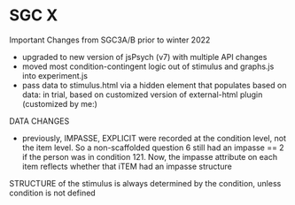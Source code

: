 # SGC X 

Important Changes from SGC3A/B prior to winter 2022
- upgraded to new version of jsPsych (v7) with multiple API changes 
- moved most condition-contingent logic out of stimulus and graphs.js into experiment.js
- pass data to stimulus.html via a hidden <data> element that populates based on data: in trial, based on customized version of external-html plugin (customized by me:)

DATA CHANGES
- previously, IMPASSE, EXPLICIT were recorded at the condition level, not the item level. So a non-scaffolded question 6 still had an impasse == 2 if the person was in condition 121. Now, the impasse attribute on each item reflects whether that iTEM had an impasse structure 


STRUCTURE of the stimulus is always determined by the condition, unless condition is not defined 
